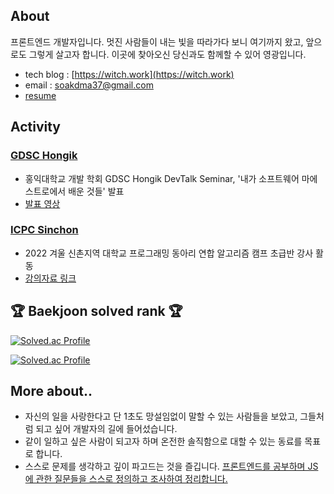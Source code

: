 ## About

프론트엔드 개발자입니다. 멋진 사람들이 내는 빛을 따라가다 보니 여기까지 왔고, 앞으로도 그렇게 살고자 합니다. 이곳에 찾아오신 당신과도 함께할 수 있어 영광입니다.

- tech blog : [https://witch.work](https://witch.work)
- email : <a href="mailto:soakdma37@gmail.com">soakdma37@gmail.com</a>
- [resume](https://github.com/witch-factory/my_resume)

## Activity

### [GDSC Hongik](https://www.gdschongik.com/)
- 홍익대학교 개발 학회 GDSC Hongik DevTalk Seminar, '내가 소프트웨어 마에스트로에서 배운 것들' 발표
- [발표 영상](https://www.youtube.com/watch?v=RXpOaKQES-g)

### [ICPC Sinchon](https://icpc-sinchon.io/suapc)
- 2022 겨울 신촌지역 대학교 프로그래밍 동아리 연합 알고리즘 캠프 초급반 강사 활동
- [강의자료 링크](https://github.com/witch-factory/2022-winter-sinchon-lecture)

## 🏆 Baekjoon solved rank 🏆

[![Solved.ac Profile](http://mazassumnida.wtf/api/v2/generate_badge?boj=city)](https://solved.ac/city/)

[![Solved.ac Profile](http://mazassumnida.wtf/api/v2/generate_badge?boj=dart)](https://solved.ac/dart/)

## More about..

- 자신의 일을 사랑한다고 단 1초도 망설임없이 말할 수 있는 사람들을 보았고, 그들처럼 되고 싶어 개발자의 길에 들어섰습니다.
- 같이 일하고 싶은 사람이 되고자 하며 온전한 솔직함으로 대할 수 있는 동료를 목표로 합니다.
- 스스로 문제를 생각하고 깊이 파고드는 것을 즐깁니다. [프론트엔드를 공부하며 JS에 관한 질문들을 스스로 정의하고 조사하여 정리합니다.](https://witch.work/?tag=javascript)
